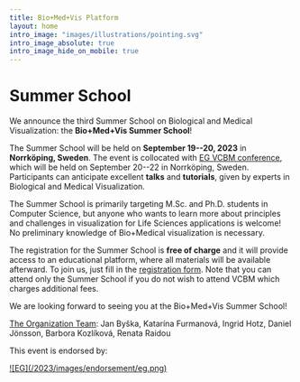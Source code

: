 ```yaml
---
title: Bio+Med+Vis Platform
layout: home
intro_image: "images/illustrations/pointing.svg"
intro_image_absolute: true
intro_image_hide_on_mobile: true
---
```


# Summer School

We announce the third Summer School on Biological and Medical Visualization: the **Bio+Med+Vis Summer School**!

The Summer School will be held on **September 19--20, 2023** in **Norrköping, Sweden**. The event is collocated with [EG VCBM conference](https://conferences.eg.org/vcbm2023/), which will be held on September 20--22 in Norrköping, Sweden. Participants can anticipate excellent **talks** and **tutorials**, given by experts in Biological and Medical Visualization. 

The Summer School is primarily targeting M.Sc. and Ph.D. students in Computer Science, but anyone who wants to learn more about principles and challenges in visualization for Life Sciences applications is welcome! No preliminary knowledge of Bio+Medical visualization is necessary.

The registration for the Summer School is **free of charge** and it will provide access to an educational platform, where all materials will be available afterward. To join us, just fill in the [registration form](https://conferences.eg.org/vcbm2023/information-for-attendees/registration/). Note that you can attend only the Summer School if you do not wish to attend VCBM which charges additional fees.

We are looking forward to seeing you at the Bio+Med+Vis Summer School! 

[The Organization Team](https://biomedvis.github.io/team/): 
Jan Byška, Katarína Furmanová, Ingrid Hotz, Daniel Jönsson, Barbora Kozlíková, Renata Raidou


This event is endorsed by:

<a href="http://vcbm.org/" target="_blank">
![EG](/2023/images/endorsement/eg.png)
</a>

<!--
<a href="http://biovis.net/" target="_blank">
![BioVis](/2023/images/endorsement/biovis.png)
</a>

<a href="http://www.mmiv.no/" target="_blank">
![MMIV](/2023/images/endorsement/mmivs.png)
</a>
-->
